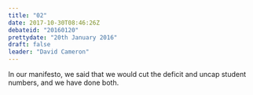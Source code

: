```yaml
---
title: "02"
date: 2017-10-30T08:46:26Z
debateid: "20160120"
prettydate: "20th January 2016"
draft: false
leader: "David Cameron"
---
```


In our manifesto, we said that we would cut the deficit and uncap student numbers, and we have done both.